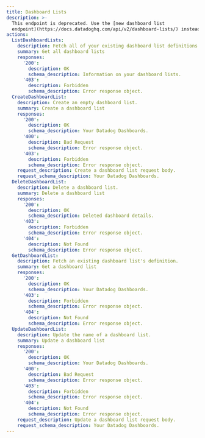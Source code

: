 ```yaml
---
title: Dashboard Lists
description: >-
  This endpoint is deprecated. Use the [new dashboard list
  endpoint](https://docs.datadoghq.com/api/v2/dashboard-lists/) instead.
actions:
  ListDashboardLists:
    description: Fetch all of your existing dashboard list definitions.
    summary: Get all dashboard lists
    responses:
      '200':
        description: OK
        schema_description: Information on your dashboard lists.
      '403':
        description: Forbidden
        schema_description: Error response object.
  CreateDashboardList:
    description: Create an empty dashboard list.
    summary: Create a dashboard list
    responses:
      '200':
        description: OK
        schema_description: Your Datadog Dashboards.
      '400':
        description: Bad Request
        schema_description: Error response object.
      '403':
        description: Forbidden
        schema_description: Error response object.
    request_description: Create a dashboard list request body.
    request_schema_description: Your Datadog Dashboards.
  DeleteDashboardList:
    description: Delete a dashboard list.
    summary: Delete a dashboard list
    responses:
      '200':
        description: OK
        schema_description: Deleted dashboard details.
      '403':
        description: Forbidden
        schema_description: Error response object.
      '404':
        description: Not Found
        schema_description: Error response object.
  GetDashboardList:
    description: Fetch an existing dashboard list's definition.
    summary: Get a dashboard list
    responses:
      '200':
        description: OK
        schema_description: Your Datadog Dashboards.
      '403':
        description: Forbidden
        schema_description: Error response object.
      '404':
        description: Not Found
        schema_description: Error response object.
  UpdateDashboardList:
    description: Update the name of a dashboard list.
    summary: Update a dashboard list
    responses:
      '200':
        description: OK
        schema_description: Your Datadog Dashboards.
      '400':
        description: Bad Request
        schema_description: Error response object.
      '403':
        description: Forbidden
        schema_description: Error response object.
      '404':
        description: Not Found
        schema_description: Error response object.
    request_description: Update a dashboard list request body.
    request_schema_description: Your Datadog Dashboards.
---
```

